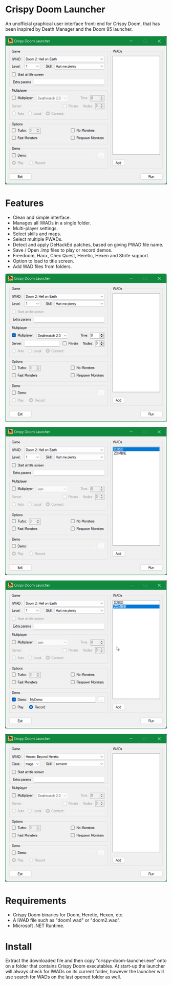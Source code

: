 Crispy Doom Launcher
=======================
An unofficial graphical user interface front-end for Crispy Doom, that has been inspired by Death Manager
and the Doom 95 launcher.

![Screenshot](https://raw.githubusercontent.com/Kalcos/Crispy-Doom-Launcher/master/Screenshots/Start_Up.png)

Features
========
- Clean and simple interface.
- Manages all IWADs in a single folder.
- Multi-player settings.
- Select skills and maps.
- Select multiple PWADs.
- Detect and apply DeHackEd patches, based on giving PWAD file name.
- Save / Open .lmp files to play or record demos.
- Freedoom, Hacx, Chex Quest, Heretic, Hexen and Strife support.
- Option to load to title screen.
- Add WAD files from folders.

![Screenshot](https://raw.githubusercontent.com/Kalcos/Crispy-Doom-Launcher/master/Screenshots/Deathmatch.png)

![Screenshot](https://raw.githubusercontent.com/Kalcos/Crispy-Doom-Launcher/master/Screenshots/Mods.png)

![Screenshot](https://raw.githubusercontent.com/Kalcos/Crispy-Doom-Launcher/master/Screenshots/Record_Demo.png)

![Screenshot](https://raw.githubusercontent.com/Kalcos/Crispy-Doom-Launcher/master/Screenshots/Hexen.png)

Requirements
============
- Crispy Doom binaries for Doom, Heretic, Hexen, etc.
- A IWAD file such as "doom1.wad" or "doom2.wad".
- Microsoft .NET Runtime.

Install
=======
Extract the downloaded file and then copy "crispy-doom-launcher.exe" onto on a folder that contains 
Crispy Doom executables. At start-up the launcher will always check for IWADs on its current folder, 
however the launcher will use search for WADs on the last opened folder as well.
